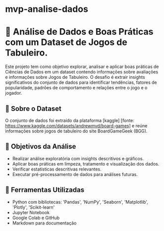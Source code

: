 # mvp-analise-dados

# 🎲 Análise de Dados e Boas Práticas com um Dataset de Jogos de Tabuleiro.

Este projeto tem como objetivo explorar, analisar e aplicar boas práticas de Ciências de Dados em um dataset contendo informações sobre avaliações e informações sobre Jogos de Tabuleiro. 
O desafio é extrair insights significativos do conjunto de dados para identificar tendências, fatores de popularidade, padrões de comportamento e relações entre o jogo e o jogador.

## 🧩 Sobre o Dataset

O conjunto de dados foi extraído da plataforma [kaggle] [fonte: https://www.kaggle.com/datasets/andrewmvd/board-games] e reúne informações sobre jogos de tabuleiro do site BoardGameGeek (BGG).

## 📌 Objetivos da Análise

- Realizar análise exploratória com insights descritivos e gráficos.
- Aplicar boas práticas em limpeza, tratamento e visualização dos dados.
- Verificar estatísticas descritivas relevantes.
- Executar pré-processamento de dados para análises futuras.

## 💼 Ferramentas Utilizadas

- Python com bibliotecas: 'Pandas', 'NumPy', 'Seaborn', 'Matplotlib', 'Plotly', 'Scikit-learn'
- Jupyter Notebook
- Google Colab e GitHub
- Markdown para documentação
